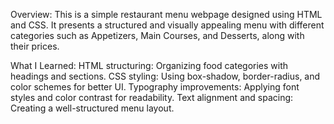 Overview:
This is a simple restaurant menu webpage designed using HTML and CSS. It presents a structured and visually appealing menu with different categories such as Appetizers, Main Courses, and Desserts, along with their prices.

What I Learned:
HTML structuring: Organizing food categories with headings and sections.
CSS styling: Using box-shadow, border-radius, and color schemes for better UI.
Typography improvements: Applying font styles and color contrast for readability.
Text alignment and spacing: Creating a well-structured menu layout.
